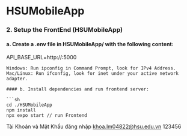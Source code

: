 # HSUMobileApp
### 2. Setup the FrontEnd (HSUMobileApp)

#### a. Create a .env file in HSUMobileApp/ with the following content:

API_BASE_URL=http://<your-ip>:5000
```
Windows: Run ipconfig in Command Prompt, look for IPv4 Address.
Mac/Linux: Run ifconfig, look for inet under your active network adapter.

#### b. Install dependencies and run frontend server:

```sh
cd ./HSUMobileApp
npm install
npx expo start // run Frontend
```
Tài Khoản và Mật Khẩu đăng nhập 
khoa.lm04822@hsu.edu.vn
123456